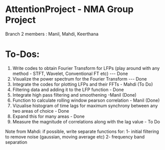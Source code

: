 # AttentionProject - NMA Group Project
Branch 2 members : Manil, Mahdi, Keerthana

# To-Dos:
1. Write codes to obtain Fourier Transform for LFPs (play around with any method - STFT, Wavelet, Conventional FT etc)  --- Done
2. Visualize the power spectrum for the Fourier Transform  --- Done
3. Integrate the codes for plotting LFPs and their FFTs  - Mahdi (To Do)
4. Filtering data and adding it to the LFP function - Done
5. Integrate high pass filtering and smoothening -Manil (Done)
6. Function to calculate rolling window pearson correlation - Manil (Done)
7. Vizualise histogram of time lags for maximum synchrony between any two areas of choice - Done
8. Expand this for many areas - Done
9. Measure the magnitude of correlations along with the lag value - To Do

Note from Mahdi: if possible, write separate functions for: 1- initial filtering to remove noise (gaussian, moving average etc) 2- frequency band separation
